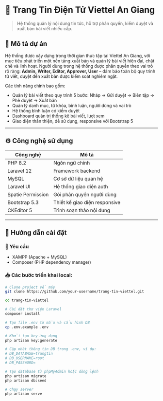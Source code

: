 # 📰 Trang Tin Điện Tử Viettel An Giang

> Hệ thống quản lý nội dung tin tức, hỗ trợ phân quyền, kiểm duyệt và xuất bản bài viết nhiều cấp.

## 📌 Mô tả dự án

Hệ thống được xây dựng trong thời gian thực tập tại Viettel An Giang, với mục tiêu phát triển một nền tảng xuất bản và quản lý bài viết hiện đại, chặt chẽ và linh hoạt. Người dùng trong hệ thống được phân quyền theo vai trò rõ ràng: **Admin, Writer, Editor, Approver, User** – đảm bảo toàn bộ quy trình từ viết, duyệt đến xuất bản được kiểm soát nghiêm ngặt.

Các tính năng chính bao gồm:
- Quản lý bài viết theo quy trình 5 bước: Nháp → Gửi duyệt → Biên tập → Phê duyệt → Xuất bản
- Quản lý danh mục, từ khóa, bình luận, người dùng và vai trò
- Hệ thống bình luận có kiểm duyệt
- Dashboard quản trị thống kê bài viết, lượt xem
- Giao diện thân thiện, dễ sử dụng, responsive với Bootstrap 5

---

## ⚙️ Công nghệ sử dụng

| Công nghệ | Mô tả |
|----------|-------|
| PHP 8.2 | Ngôn ngữ chính |
| Laravel 12 | Framework backend |
| MySQL | Cơ sở dữ liệu quan hệ |
| Laravel UI | Hệ thống giao diện auth |
| Spatie Permission | Gói phân quyền người dùng |
| Bootstrap 5.3 | Thiết kế giao diện responsive |
| CKEditor 5 | Trình soạn thảo nội dung |

---

## 🚀 Hướng dẫn cài đặt

### 🔧 Yêu cầu
- XAMPP (Apache + MySQL)
- Composer (PHP dependency manager)

### 📥 Các bước triển khai local:

```bash
# Clone project về máy
git clone https://github.com/your-username/trang-tin-viettel.git

cd trang-tin-viettel

# Cài đặt thư viện Laravel
composer install

# Tạo file .env từ mẫu và cấu hình DB
cp .env.example .env

# Khởi tạo key ứng dụng
php artisan key:generate

# Cập nhật thông tin DB trong .env, ví dụ:
# DB_DATABASE=trangtin
# DB_USERNAME=root
# DB_PASSWORD=

# Tạo database từ phpMyAdmin hoặc dòng lệnh
php artisan migrate
php artisan db:seed

# Chạy server
php artisan serve

